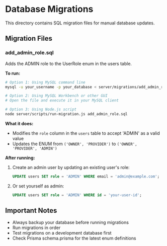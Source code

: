 # Database Migrations

This directory contains SQL migration files for manual database updates.

## Migration Files

### add_admin_role.sql
Adds the ADMIN role to the UserRole enum in the users table.

**To run:**
```bash
# Option 1: Using MySQL command line
mysql -u your_username -p your_database < server/migrations/add_admin_role.sql

# Option 2: Using MySQL Workbench or other GUI
# Open the file and execute it in your MySQL client

# Option 3: Using Node.js script
node server/scripts/run-migration.js add_admin_role.sql
```

**What it does:**
- Modifies the `role` column in the `users` table to accept 'ADMIN' as a valid value
- Updates the ENUM from `('OWNER', 'PROVIDER')` to `('OWNER', 'PROVIDER', 'ADMIN')`

**After running:**
1. Create an admin user by updating an existing user's role:
   ```sql
   UPDATE users SET role = 'ADMIN' WHERE email = 'admin@example.com';
   ```

2. Or set yourself as admin:
   ```sql
   UPDATE users SET role = 'ADMIN' WHERE id = 'your-user-id';
   ```

## Important Notes

- Always backup your database before running migrations
- Run migrations in order
- Test migrations on a development database first
- Check Prisma schema.prisma for the latest enum definitions

